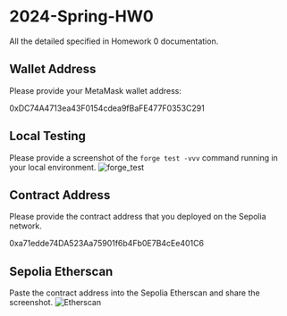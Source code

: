 # 2024-Spring-HW0

All the detailed specified in Homework 0 documentation.

## Wallet Address
Please provide your MetaMask wallet address:

0xDC74A4713ea43F0154cdea9fBaFE477F0353C291

## Local Testing
Please provide a screenshot of the `forge test -vvv` command running in your local environment.
![forge_test](https://github.com/Angela-0829/Fintech-HW0/assets/66252513/d8a510ae-7c36-48f9-9918-51a812e42471)

## Contract Address
Please provide the contract address that you deployed on the Sepolia network.

0xa71edde74DA523Aa75901f6b4Fb0E7B4cEe401C6

## Sepolia Etherscan
Paste the contract address into the Sepolia Etherscan and share the screenshot.
![Etherscan](https://github.com/Angela-0829/Fintech-HW0/assets/66252513/b25483ec-982f-42dd-873e-46724b09052e)
